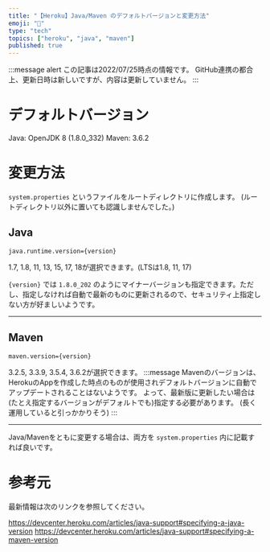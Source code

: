 ```yaml
---
title: "【Heroku】Java/Maven のデフォルトバージョンと変更方法"
emoji: "🍵"
type: "tech"
topics: ["heroku", "java", "maven"]
published: true
---
```


:::message alert
この記事は2022/07/25時点の情報です。
GitHub連携の都合上、更新日時は新しいですが、内容は更新していません。
:::

# デフォルトバージョン

Java: OpenJDK 8 (1.8.0_332)
Maven: 3.6.2

# 変更方法

`system.properties` というファイルをルートディレクトリに作成します。
(ルートディレクトリ以外に置いても認識しませんでした。)

## Java

```:system.properties
java.runtime.version={version}
```

<!-- textlint-disable ja-technical-writing/max-comma -->

1.7, 1.8, 11, 13, 15, 17, 18が選択できます。(LTSは1.8, 11, 17)

<!-- textlint-enable ja-technical-writing/max-comma -->

`{version}` では `1.8.0_202` のようにマイナーバージョンも指定できます。ただし、指定しなければ自動で最新のものに更新されるので、セキュリティ上指定しない方が好ましいようです。

---

## Maven

```:system.properties
maven.version={version}
```

3.2.5, 3.3.9, 3.5.4, 3.6.2が選択できます。
:::message
Mavenのバージョンは、HerokuのAppを作成した時点のものが使用されデフォルトバージョンに自動でアップデートされることはないようです。
よって、最新版に更新したい場合は(たとえ指定するバージョンがデフォルトでも)指定する必要があります。
(長く運用していると引っかかりそう)
:::

---

Java/Mavenをともに変更する場合は、両方を `system.properties` 内に記載すれば良いです。

# 参考元

最新情報は次のリンクを参照してください。

https://devcenter.heroku.com/articles/java-support#specifying-a-java-version
https://devcenter.heroku.com/articles/java-support#specifying-a-maven-version
